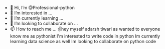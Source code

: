 - 👋 Hi, I’m @Professional-python
- 👀 I’m interested in ...
- 🌱 I’m currently learning ...
- 💞️ I’m looking to collaborate on ...
- 📫 How to reach me ...
☝️hey myself adarsh tiwari as wanted to everyone know me as pythonist
I'm interested to write code in python
Im currently learning data science as well 
Im looking to collaborate on python code

<!---
Professional-python/Professional-python is a ✨ special ✨ repository because its `README.md` (this file) appears on your GitHub profile.
You can click the Preview link to take a look at your changes.
--->
